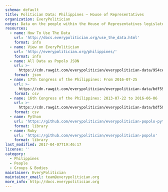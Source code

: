 ```yaml
---
schema: default
title: Politician Data: Philippines — House of Representatives
organization: EveryPolitician
notes: Data on the people within the House of Representatives legislature of Philippines.
resources:
  - name: How To Use The Data
    url: 'http://docs.everypolitician.org/use_the_data.html'
    format: info
  - name: View on EveryPolitician
    url: 'http://everypolitician.org/philippines/'
    format: info
  - name: All Data as Popolo JSON
    url: >-
      https://cdn.rawgit.com/everypolitician/everypolitician-data/954ce4dff5d443747d535b6dff85021c3853a16e/data/Philippines/House/ep-popolo-v1.0.json
    format: json
  - name: 17th Congress of the Philippines: From 2016-07-25
    url: >-
      https://cdn.rawgit.com/everypolitician/everypolitician-data/bdf596b6dcf8b9772437f98477870a17d6801dc7/data/Philippines/House/term-17.csv
    format: csv
  - name: 16th Congress of the Philippines: 2013-07-22 to 2016-06-06
    url: >-
      https://cdn.rawgit.com/everypolitician/everypolitician-data/bdf596b6dcf8b9772437f98477870a17d6801dc7/data/Philippines/House/term-16.csv
    format: csv
  - name: Python
    url: 'https://github.com/everypolitician/everypolitician-popolo-python'
    format: library
  - name: Ruby
    url: 'https://github.com/everypolitician/everypolitician-popolo'
    format: library
last_modified: 2017-04-07T19:46:17
license: ''
category:
  - Philippines
  - People
  - Groups & Bodies
maintainer: EveryPolitician
maintainer_email: team@everypolitician.org
more_info: http://docs.everypolitician.org
---
```

